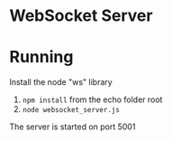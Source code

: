 # WebSocket Server

# Running

Install the node "ws" library

1. `npm install` from the echo folder root
2. `node websocket_server.js`

The server is started on port 5001
